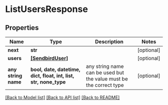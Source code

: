 # ListUsersResponse


## Properties
Name | Type | Description | Notes
------------ | ------------- | ------------- | -------------
**next** | **str** |  | [optional] 
**users** | [**[SendbirdUser]**](SendbirdUser.md) |  | [optional] 
**any string name** | **bool, date, datetime, dict, float, int, list, str, none_type** | any string name can be used but the value must be the correct type | [optional]

[[Back to Model list]](../README.md#documentation-for-models) [[Back to API list]](../README.md#documentation-for-api-endpoints) [[Back to README]](../README.md)


